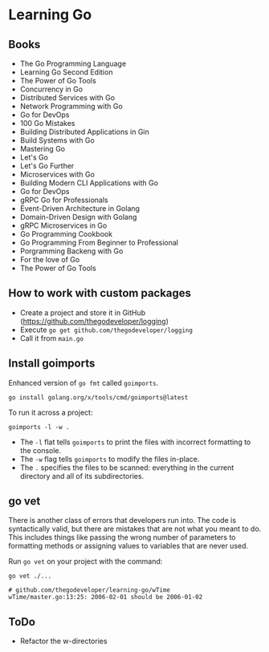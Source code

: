 # Learning Go

## Books

- The Go Programming Language
- Learning Go Second Edition
- The Power of Go Tools
- Concurrency in Go
- Distributed Services with Go
- Network Programming with Go
- Go for DevOps
- 100 Go Mistakes
- Building Distributed Applications in Gin
- Build Systems with Go
- Mastering Go
- Let's Go
- Let's Go Further
- Microservices with Go
- Building Modern CLI Applications with Go
- Go for DevOps
- gRPC Go for Professionals
- Event-Driven Architecture in Golang
- Domain-Driven Design with Golang
- gRPC Microservices in Go
- Go Programming Cookbook
- Go Programming From Beginner to Professional
- Porgramming Backeng with Go
- For the love of Go
- The Power of Go Tools

## How to work with custom packages

- Create a project and store it in GitHub (https://github.com/thegodeveloper/logging)
- Execute `go get github.com/thegodeveloper/logging`
- Call it from `main.go`

## Install goimports

Enhanced version of `go fmt` called `goimports`.

```shell
go install golang.org/x/tools/cmd/goimports@latest
```

To run it across a project:

```shell
goimports -l -w .
```

- The `-l` flat tells `goimports` to print the files with incorrect formatting to the console.
- The `-w` flag tells `goimports` to modify the files in-place.
- The `.` specifies the files to be scanned: everything in the current directory and all of its subdirectories.

## go vet

There is another class of errors that developers run into. The code is syntactically valid, but there are mistakes that are not what you meant to do.
This includes things like passing the wrong number of parameters to formatting methods or assigning values to variables that are never used.

Run `go vet` on your project with the command:

```shell
go vet ./...

# github.com/thegodeveloper/learning-go/wTime
wTime/master.go:13:25: 2006-02-01 should be 2006-01-02
```

## ToDo

- Refactor the w-directories